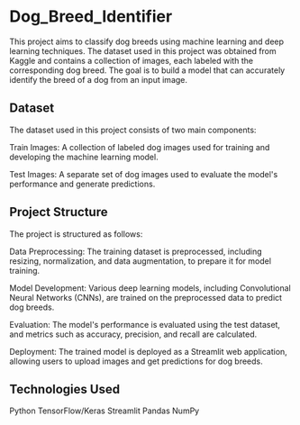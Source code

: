 # Dog_Breed_Identifier


This project aims to classify dog breeds using machine learning and deep learning techniques. The dataset used in this project was obtained from Kaggle and contains a collection of images, each labeled with the corresponding dog breed. The goal is to build a model that can accurately identify the breed of a dog from an input image.

## Dataset
The dataset used in this project consists of two main components:

Train Images: A collection of labeled dog images used for training and developing the machine learning model.

Test Images: A separate set of dog images used to evaluate the model's performance and generate predictions.

## Project Structure
The project is structured as follows:

Data Preprocessing: The training dataset is preprocessed, including resizing, normalization, and data augmentation, to prepare it for model training.

Model Development: Various deep learning models, including Convolutional Neural Networks (CNNs), are trained on the preprocessed data to predict dog breeds.

Evaluation: The model's performance is evaluated using the test dataset, and metrics such as accuracy, precision, and recall are calculated.

Deployment: The trained model is deployed as a Streamlit web application, allowing users to upload images and get predictions for dog breeds.

## Technologies Used
Python
TensorFlow/Keras
Streamlit
Pandas
NumPy
